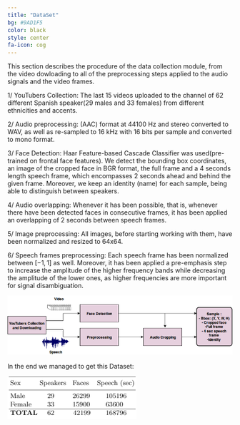 ```yaml
---
title: "DataSet"
bg: #9AD1F5
color: black
style: center
fa-icon: cog
---
```

This section describes the procedure of the data collection module, from the video dowloading to all of the preprocessing steps applied to the audio signals and the video frames.


1/ YouTubers Collection: The last 15 videos uploaded to the channel of 62 different Spanish speaker(29 males and 33 females) from different ethnicities and accents. 

2/ Audio preprocessing: (AAC) format at 44100 Hz and stereo converted to WAV, as well as re-sampled to 16 kHz with 16 bits per sample and converted to mono format. 

3/ Face Detection: Haar Feature-based Cascade Classifier was used(pre-trained on frontal face features). We detect the bounding box coordinates, an image of the cropped face in BGR format,
   the full frame and a 4 seconds length speech frame, which encompasses 2 seconds ahead and behind the given frame. Moreover, we keep an identity (name) for each sample, being able to distinguish between speakers.

4/ Audio overlapping: Whenever it has been possible, that is, whenever there have been detected faces in consecutive frames, it has been applied an overlapping of 2 seconds between speech frames. 

5/ Image preprocessing: All images, before starting working with them, have been normalized and resized to 64x64.

6/ Speech frames preprocessing: Each speech frame has been normalized between $[-1, 1]$ as well. Moreover, it has been applied a pre-emphasis step to increase the amplitude of the higher frequency bands
   while decreasing the amplitude of the lower ones, as higher frequencies are more important for signal disambiguation.



<img src="./assets/images/dataset_1.png" alt="model"/>

In the end we managed to get this Dataset:

<img src="./assets/images/datasetTable.png" alt="models"/>
